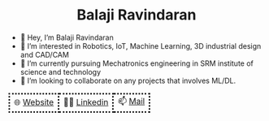 <h1 align="center">Balaji Ravindaran</h1>


- 👋 Hey, I’m Balaji Ravindaran
- 👀 I’m interested in Robotics, IoT, Machine Learning, 3D industrial design and CAD/CAM
- 🌱 I’m currently pursuing Mechatronics engineering in SRM institute of science and technology
- 💞️ I’m looking to collaborate on any projects that involves ML/DL. 


<table align="center">
 <tr>
  <td style="border-style: dotted;"> 🌐 <a href = "https://balajiravindaran.netlify.app/">Website</a></td>
  <td style="border-style: dotted;"> 👨‍💼 <a href = "https://www.linkedin.com/in/balaji-ravindaran/">Linkedin</a></td>
  <td style="border-style: dotted;"> 📫 <a href = "mailto:balaji05.ravindaran@gmail.com">Mail</a></td>
 </tr>
</table>
